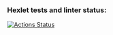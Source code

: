 ### Hexlet tests and linter status:
[![Actions Status](https://github.com/TimofeyKoichtv/python-project-lvl1/workflows/hexlet-check/badge.svg)](https://github.com/TimofeyKoichtv/python-project-lvl1/actions)